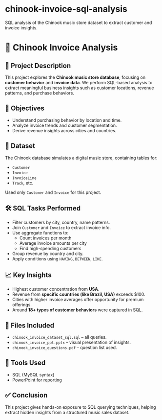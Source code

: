 # chinook-invoice-sql-analysis
SQL analysis of the Chinook music store dataset to extract customer and invoice insights.
# 💼 Chinook Invoice Analysis

## 📁 Project Description

This project explores the **Chinook music store database**, focusing on **customer behavior** and **invoice data**. We perform SQL-based analysis to extract meaningful business insights such as customer locations, revenue patterns, and purchase behaviors.

## 🧠 Objectives

- Understand purchasing behavior by location and time.
- Analyze invoice trends and customer segmentation.
- Derive revenue insights across cities and countries.

## 📂 Dataset

The Chinook database simulates a digital music store, containing tables for:
- `Customer`
- `Invoice`
- `InvoiceLine`
- `Track`, etc.

Used only `Customer` and `Invoice` for this project.

## 🛠️ SQL Tasks Performed

- Filter customers by city, country, name patterns.
- Join `Customer` and `Invoice` to extract invoice info.
- Use aggregate functions to:
  - Count invoices per month
  - Average invoice amounts per city
  - Find high-spending customers
- Group revenue by country and city.
- Apply conditions using `HAVING`, `BETWEEN`, `LIKE`.

## 📈 Key Insights

- Highest customer concentration from **USA**.
- Revenue from **specific countries (like Brazil, USA)** exceeds $100.
- Cities with higher invoice averages offer opportunity for premium offerings.
- Around **18+ types of customer behaviors** were captured in SQL.

## 📎 Files Included

- `chinook_invoice_dataset_sql.sql` – all queries.
- `chinook_invoice_ppt.pptx` – visual presentation of insights.
- `chinook_invoice_questions.pdf` – question list used.

## 📌 Tools Used

- SQL (MySQL syntax)
- PowerPoint for reporting

## ✅ Conclusion

This project gives hands-on exposure to SQL querying techniques, helping extract hidden insights from a structured music sales dataset.


